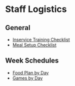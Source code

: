 # Staff Logistics 

## General

- [Inservice Training Checklist](inservice-training.md)
- [Meal Setup Checklist](meal-setup.md)

## Week Schedules

- [Food Plan by Day](food-plan.csv)
- [Games by Day](games.csv)
